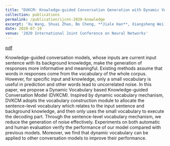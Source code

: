 ```yaml
---
title: "DVKCM: Knowledge-guided Conversation Generation with Dynamic Vocabulary"
collection: publications
permalink: /publication/ijcnn-2020-knowledge
excerpt: 'Xu Wang, Shuai Zhao, Bo Cheng, **Jiale Han**, Xiangsheng Wei, Yi Liang, and Hao Yang.'
date: 2020-07-19
venue: '2020 International Joint Conference on Neural Networks'
---
```


[pdf](https://ieeexplore.ieee.org/document/9207441)

Knowledge-guided conversation models, whose inputs are current input sentence with its background knowledge, make the generation of responses more informative and meaningful. Existing methods assume that words in responses come from the vocabulary of the whole corpus. However, for specific input and knowledge, only a small vocabulary is useful in prediction and other words lead to uncorrelated noise. In this paper, we propose a Dynamic Vocabulary based Knowledge-guided Conversation Model (DVKCM). Inspired by dynamic vocabulary mechanism, DVKCM adopts the vocabulary construction module to allocate the sentence-level vocabulary which relates to the input sentence and background knowledge, and then only uses the small vocabulary to execute the decoding part. Through the sentence-level vocabulary mechanism, we reduce the generation of noise effectively. Experiments on both automatic and human evaluation verify the performance of our model compared with previous models. Moreover, we find that dynamic vocabulary can be applied to other conversation models to improve their performance.